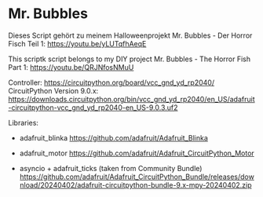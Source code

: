 # Mr. Bubbles

Dieses Script gehört zu meinem Halloweenprojekt Mr. Bubbles - Der Horror Fisch
Teil 1: https://youtu.be/yLUTqfhAeqE


This scriptk script belongs to my DIY project Mr. Bubbles - The Horror Fish
Part 1: https://youtu.be/QRJNfosNMuU



Controller: https://circuitpython.org/board/vcc_gnd_yd_rp2040/
CircuitPython Version 9.0.x: https://downloads.circuitpython.org/bin/vcc_gnd_yd_rp2040/en_US/adafruit-circuitpython-vcc_gnd_yd_rp2040-en_US-9.0.3.uf2

Libraries: 
- adafruit_blinka
https://github.com/adafruit/Adafruit_Blinka

- adafruit_motor
https://github.com/adafruit/Adafruit_CircuitPython_Motor

- asyncio + adafruit_ticks (taken from Community Bundle)
https://github.com/adafruit/Adafruit_CircuitPython_Bundle/releases/download/20240402/adafruit-circuitpython-bundle-9.x-mpy-20240402.zip